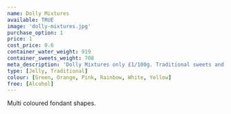 ```yaml
---
name: Dolly Mixtures
available: TRUE
image: 'dolly-mixtures.jpg'
purchase_option: 1
price: 1
cost_price: 0.6
container_water_weight: 919
container_sweets_weight: 708
meta_description: 'Dolly Mixtures only £1/100g. Traditional sweets and more at Humbugs Confectionery Store. Specialists in satisfying your sweet tooth!'
type: [Jelly, Traditional]
colour: [Green, Orange, Pink, Rainbow, White, Yellow]
free: [Alcohol]
---
```

Multi coloured fondant shapes.